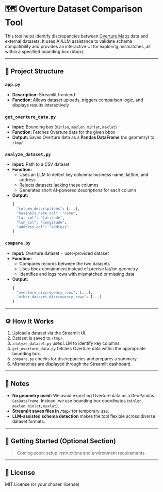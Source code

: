 # 🗺️ Overture Dataset Comparison Tool

This tool helps identify discrepancies between [Overture Maps](https://overturemaps.org/) data and external datasets. It uses AI/LLM assistance to validate schema compatibility and provides an interactive UI for exploring mismatches, all within a specified bounding box (bbox).

---

## 📁 Project Structure

### `app.py`
- **Description:** Streamlit frontend
- **Function:** Allows dataset uploads, triggers comparison logic, and displays results interactively

### `get_overture_data.py`
- **Input:** Bounding box (`minlon`, `maxlon`, `minlat`, `maxlat`)
- **Function:** Fetches Overture data for the given bbox
- **Output:** Saves Overture data as a **Pandas DataFrame** (no geometry) to `/tmp/`

### `analyze_dataset.py`
- **Input:** Path to a CSV dataset
- **Function:**
  - Uses an LLM to detect key columns: business name, lat/lon, and address
  - Rejects datasets lacking these columns
  - Generates short AI-powered descriptions for each column
- **Output:**
  ```python
  {
    "column_descriptions": {...},
    "business_name_col": "name",
    "lat_col": "latitude",
    "lon_col": "longitude",
    "address_col": "address"
  }
  ```

### `compare.py`
- **Input:** Overture dataset + user-provided dataset
- **Function:**
  - Compares records between the two datasets
  - Uses bbox containment instead of precise lat/lon geometry
  - Identifies and logs rows with mismatched or missing data
- **Output:**
  ```python
  {
    "overture_discrepency_rows": [...],
    "other_dataset_discrepency_rows": [...]
  }
  ```

---

## ⚙️ How It Works

1. Upload a dataset via the Streamlit UI.
2. Dataset is saved to `/tmp/`.
3. `analyze_dataset.py` uses LLM to identify key columns.
4. `get_overture_data.py` fetches Overture data within the appropriate bounding box.
5. `compare.py` checks for discrepancies and prepares a summary.
6. Mismatches are displayed through the Streamlit dashboard.

---

## 📝 Notes

- **No geometry used:** We avoid exporting Overture data as a GeoPandas `GeoDataFrame`. Instead, we use bounding box coordinates (`minlon`, `maxlon`, `minlat`, `maxlat`).
- **Streamlit saves files in `/tmp/`** for temporary use.
- **LLM-assisted schema detection** makes the tool flexible across diverse dataset formats.

---

## 🚀 Getting Started (Optional Section)

> Coming soon: setup instructions and environment requirements.

---

## 📜 License

MIT License (or your chosen license)
